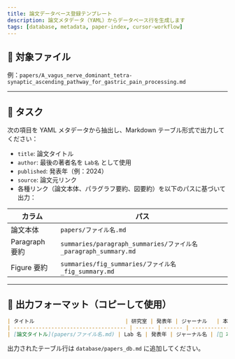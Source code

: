 ```yaml
---
title: 論文データベース登録テンプレート
description: 論文メタデータ（YAML）からデータベース行を生成します
tags: [database, metadata, paper-index, cursor-workflow]
---
```


## 📂 対象ファイル

例：`papers/A_vagus_nerve_dominant_tetra-synaptic_ascending_pathway_for_gastric_pain_processing.md`

---

## 📌 タスク

次の項目を YAML メタデータから抽出し、Markdown テーブル形式で出力してください：

- `title`: 論文タイトル
- `author`: 最後の著者名を `Lab名` として使用
- `published`: 発表年（例：2024）
- `source`: 論文元リンク
- 各種リンク（論文本体、パラグラフ要約、図要約）を以下のパスに基づいて出力：

| カラム         | パス                                                            |
| -------------- | --------------------------------------------------------------- |
| 論文本体       | `papers/ファイル名.md`                                          |
| Paragraph 要約 | `summaries/paragraph_summaries/ファイル名_paragraph_summary.md` |
| Figure 要約    | `summaries/fig_summaries/ファイル名_fig_summary.md`             |

---

## 🧾 出力フォーマット（コピーして使用）

```markdown
| タイトル                             | 研究室 | 発表年 | ジャーナル   | 本文                            | Paragraph 要約                                                                     | Figure 要約                                                         | Paragraph 要約完了 | Figure 要約完了 |
| ------------------------------------ | ------ | ------ | ------------ | ------------------------------- | ---------------------------------------------------------------------------------- | ------------------------------------------------------------------- | ------------------ | --------------- |
| [論文タイトル](papers/ファイル名.md) | Lab 名 | 発表年 | ジャーナル名 | [📄 本文](papers/ファイル名.md) | [📝 Paragraph 要約](summaries/paragraph_summaries/ファイル名_paragraph_summary.md) | [📊 Figure 要約](summaries/fig_summaries/ファイル名_fig_summary.md) | ❌                 | ❌              |
```

出力されたテーブル行は `database/papers_db.md` に追加してください。
